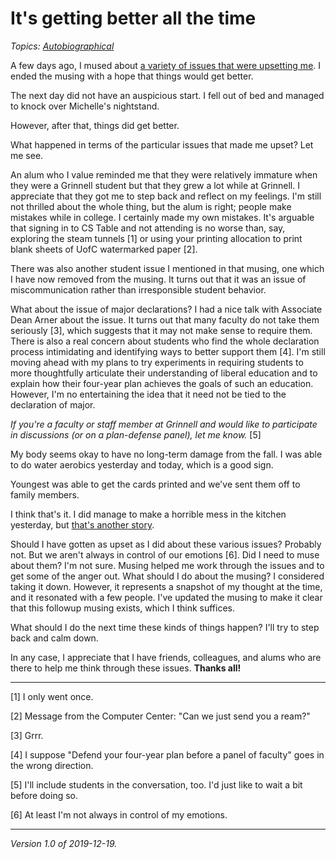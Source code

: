 It's getting better all the time
================================

*Topics: [Autobiographical](index-autobiographical)*

A few days ago, I mused about [a variety of issues that were upsetting
me](mood-swings-2019-12-16).  I ended the musing with a hope that
things would get better.

The next day did not have an auspicious start.  I fell out of bed and
managed to knock over Michelle's nightstand.

However, after that, things did get better.

What happened in terms of the particular issues that made me upset?  Let
me see.

An alum who I value reminded me that they were relatively immature
when they were a Grinnell student but that they grew a lot while
at Grinnell.  I appreciate that they got me to step back and reflect
on my feelings.  I'm still not thrilled about the whole thing, but
the alum is right; people make mistakes while in college.  I certainly
made my own mistakes.  It's arguable that signing in to CS Table
and not attending is no worse than, say, exploring the steam tunnels [1]
or using your printing allocation to print blank sheets of UofC
watermarked paper [2].

There was also another student issue I mentioned in that musing,
one which I have now removed from the musing.  It turns out that
it was an issue of miscommunication rather than irresponsible student
behavior.

What about the issue of major declarations?  I had a nice talk with
Associate Dean Arner about the issue.  It turns out that many faculty
do not take them seriously [3], which suggests that it may not make
sense to require them.  There is also a real concern about students
who find the whole declaration process intimidating and identifying
ways to better support them [4].  I'm still moving ahead with my
plans to try experiments in requiring students to more thoughtfully
articulate their understanding of liberal education and to explain
how their four-year plan achieves the goals of such an education.
However, I'm no entertaining the idea that it need not be tied to
the declaration of major.

*If you're a faculty or staff member at Grinnell and would like to
participate in discussions (or on a plan-defense panel), let me
know.* [5]

My body seems okay to have no long-term damage from the fall.  I
was able to do water aerobics yesterday and today, which is a good
sign.

Youngest was able to get the cards printed and we've sent them off
to family members.

I think that's it.  I did manage to make a horrible mess in the kitchen
yesterday, but [that's another story](cooking-2019-12-19).

Should I have gotten as upset as I did about these various issues?
Probably not.  But we aren't always in control of our emotions [6].
Did I need to muse about them?  I'm not sure.  Musing helped me work
through the issues and to get some of the anger out.  What should
I do about the musing?  I considered taking it down.  However, it
represents a snapshot of my thought at the time, and it resonated
with a few people.  I've updated the musing to make it clear that
this followup musing exists, which I think suffices.

What should I do the next time these kinds of things happen?  I'll try
to step back and calm down.

In any case, I appreciate that I have friends, colleagues, and alums
who are there to help me think through these issues.  **Thanks all!**

---

[1] I only went once.

[2] Message from the Computer Center: "Can we just send you a ream?"

[3] Grrr.

[4] I suppose "Defend your four-year plan before a panel of faculty" goes
in the wrong direction.

[5] I'll include students in the conversation, too.  I'd just like to wait
a bit before doing so.

[6] At least I'm not always in control of my emotions.

---

*Version 1.0 of 2019-12-19.*
